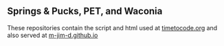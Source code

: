 ## Springs & Pucks, PET, and Waconia
These repositories contain the script and html used at [timetocode.org](https://www.timetocode.org/) and also served at [m-jim-d.github.io](springsandpucks)

